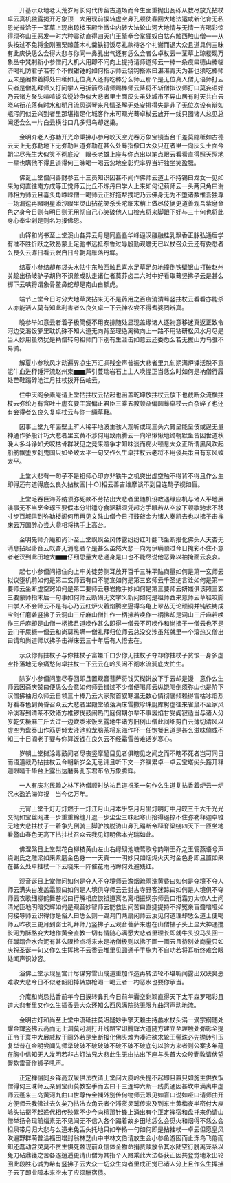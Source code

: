 <!-- { "loadSidebar": true } -->
　　开基示众地老天荒岁月长何代传留古道场而今生面重抛出瓦砾从教尽放光拈杖卓云真机独露揭开万象顶　大用现前捩转虚空鼻孔顿使春回大地法运咸新化育无私恩光普洽于一茎草上现出琼楼玉殿坐微尘内转大法轮山河大地情与无情一齐喝彩惊得须弥山王恶发一时六种震动直得四天门王擎拳合掌狸奴白牯东触西触山僧一一从头按过不免将金刚圈栗棘蓬木札羹铁钉饭尽礼款待各个礼谢而退大众且道具何三昧有此庆快恁么会得大悲与你同一鼻孔出气还有恁么会者么卓杖云一茎草上琼楼现万象丛中梵刹新小参僧问大机大用即不问向上提持请师道师云一棒一条痕曰德山棒临济喝礼防君子若有个不假钳锤的如何指示师云铙钩搭索曰湛湛青天为甚也须吃棒师云未是阇黎着脚处曰秪如无位真人还有吃棒分么师云那个是无位真人僧无语师打云只者是僧礼拜师又打问学人弓折箭尽请师赐棒师云降将不斩僧拟议师打曰莫妄语好乃云诸方聚头喧喧谈玄说妙争似大悲者里土面灰头虽处城市不异山居有时天共白云晓乌衔花落有时水和明月流风送琴来凡情圣解无处安排得失是非了无位次设有辩如瓶泻问似云兴到者里那堪措足化城客作未可观光蓦卓杖云放开一线只图诸人总见总闻还会么一片白云横谷口几多归鸟却迷巢。

　　金明介老人弥勒开光命秉拂小参月皎天空光吞万象宝镜当台千差莫隐秪如古德云天上无弥勒地下无弥勒且道弥勒在甚么处蓦指像曰大众只在者里一向灰头土面今朝尘尽光生大似笑不彻底没　眼长老雄上座与你点出以笔点眼云看看直得照天照地一星也瞒他不得且道得何三昧喝一喝云忽地全彰兜率界当轩独坐笑盈腮。

　　佛诞上堂僧问善财参五十三员知识因甚不闻作佛师云道士不持锡曰龙女一见如来为何直往南方成等正觉师云比丘不炼丹曰学人上来如何记莂师云一头两只角曰谢师相为师云且喜头角峥嵘僧一喝师云正好拖犁拽耙乃云佛身无为不堕诸数惟吾独尊一场漏逗再睹明星添沙眼里灵山拈花笑杀头陀临末稍上做尽伎俩更道善观吾紫磨金色之身今日则有明日则无用彻自己心笑破他人口检点将来脚跟下好与三十何也将此身心奉尘刹是则名为报佛恩。

　　山铎和尚书至上堂溪山各异云月是同矗矗华峰逼汉融融桂乳飘香正脉弘通后学有准不胜忻跃之致曷蒙上足驰书远抵东鲁过辱殷勤观瞻无已以杖召众云还有委悉者么良久云昨日看云眠白日今朝鸿雁落丹墀。

　　结夏小参结却布袋头水牯牛东触西触且喜水足草足忽地撞倒铁壁银山打破赵州关趁出杨岐驴子胡狗不识羞成队走诸仁者莫莽卤二六时中好看取蓦竖拂子云是甚么掷下云咦将谓象骨鳖鼻蛇却是南山白额虎。

　　端节上堂今日时分大地草灵拈来无不是药用之百疫消清蓦竖拄杖云看看亦能杀人亦能活人莫有知此利害者么良久卓一下云神农尝不得耆婆罔辨真。

　　晚参举如意云者着子极简便不用安排随处显现盖缘诸人逐物意移迷真返正致令河边受渴饭箩里耽饥殊不知大道无向背至理绝离微向上一路不用钻研松风水月尽是当人妙用虽然犹是衲僧转句祖师门下别有生涯击如意云还委悉么若无拔山力乌骓不易骑。

　　解夏小参秋风才动遍界凉生万汇凋残金声普振大悲者里九旬期满炉锤活脱不意泥牛血迸秤锤汗流赵州柬▆▆芦引蔓瑞岩石上主人唤惺正当恁么时如何是衲僧行履处芒鞋蹋碎沧江月拄杖拨开岳岫云。

　　住中天阁余素庵请上堂拈拄杖云拈起也函盖乾坤放拄杖云放下也截断众流横拄杖云弥纶万有含吐十虚玄要主宾偏正君臣三乘五教顿渐偏圆蓦卓杖云百杂碎了也还有会得者么良久复卓杖云与你一緉草鞋。

　　因事上堂九年面壁土旷人稀平地波生骇人观听或现三头六臂呈能呈伎或逞无量神通作多般计巧大悲者里玄黄不涉何用致雨腾云一向冷愀愀地终朝默坐皆因世道秋晚人多斗诤如犬咬枯骨群吠见之竞来喧争才知味淡而痴火顿息大众正所谓黑风吹起船舫飘堕罗刹鬼国只如坐致太平一句又作么生卓拄杖云老将不用谈兵策自有东风致太平。

　　上堂大悲有一句子不是祖师心印亦非铁牛之机突出虚空触不得背不得且作么生即得还有道得底么良久拈杖画[十○]相云善吉维摩谈不到目连鹙子视如盲。

　　上堂毛吞巨海芥纳须弥死款不劳拈出大悲者里随机设教遇缘应机与诸人平地展演事无不当烹金琢玉要假本分钳锤夺食驱耕须凭超方手眼若从空放下顿歇驰求不移寸步百城俱到弥勒楼阁何用再见文殊山僧今日打鼓敲金为诸人奏凯去也以拂子击禅床云万国醉心尝大鼎相将携手上高台。

　　金明先师介庵和尚讣至上堂飒飒金风体露纷纷红叶翻飞坐断报化佛头人天杳无消息拈起讣音云既杳无消息者个是甚么虽然大悲一向为伊瞒顸过今日掩彩不住不意者老汉到此田地大▆▆仔细思量大悲通身是口也不能尽说他恶弊以袖掩面云哀哀。

　　起七小参僧问把住向上牢关徒劳侧耳放开百千三昧平贴商量如何是第一玄师云拟议堕机前如何是第二玄师云有口不能宣如何是第三玄师云千圣绝言诠如何是第一要师云坐断虚空窍如何是第二要师云悬岩撒手妙如何是第三要师云妍媸俱该照三玄三要蒙师指末后一句事如何师云断碣无文字义新问如何是祖师西来意师云草鞋咬脚曰学人不会师云不是有心乃云红炉火着焰腾空逼得乌龟上翠丛无论顽铜并钝铁铸成宝剑任磨砻竖拂子云洞山三斤麻山僧扎作一柄拂若唤作一柄拂却是洞山三斤麻若唤作三斤麻却是山僧一柄拂且道唤作甚么即得一僧云不可唤作和尚拂子一僧云也不是云门干屎橛一僧云和尚莫热瞒一僧礼拜归位师云总没交涉虽然就里一个滚热又僧出曰请和尚道师以拂子击禅床云三十年后有人悟去在。

　　示众你有拄杖子与你拄杖子富嫌千口少你无拄杖子夺却你拄杖子贫恨一身多虚空扑落地无奈痛愁何卓拄杖一下云云在岭头闲不彻水流涧底太忙生。

　　除岁小参僧问腊尽春回即且置观音菩萨将钱买糊饼放下手云却是馒　意作么生师云因斋庆赞曰便恁么会意如何师云错过不少僧便喝师云纵饶喝倒须弥山也是阶下汉僧拂袖归众师云自领三十棒乃云大家聚首叙寒温无数心情彻底倾赖得雪枯冰焰烈好看春色到黄昏召众云大悲者里殿堂破落满床雪撒珍珠厨库枵虚往来雀鼠不至家风冷淡客到清茶不效诸方椎锣伐鼓闹热门庭何期尔辈不事嚣焰甘受阗寂适当与诸人分岁乾矢橛麻三斤丢过一边炊黍米饭烹露地牛诸方旧例山僧此间细剪白云薄切清风以虚空为盘泰山作筋更倾太液池煎龙脑茶将东海作杯一任饱餐且道是甚么滋味倘或不知三十日阎老子要与你算饭钱在良久云不经霜雪苦难话岁寒心。

　　岁朝上堂挝涂毒鼓闻者尽丧竖摩醯目见者俱瞎见之闻之而不瞎不死者岂可同日而语道哉乃拈拄杖云今朝新岁全无忌讳且听下文一齐嘱累卓一卓云宝塔尖头豁开释迦眼睛千华台上露出达磨鼻孔东君布令万象腾辉。

　　一人有庆兆民赖之林下衲僧顺时纳祐且道祝圣一句作么生道复拈香着炉云一炉沉水盈沧海仰祝　当今亿万年。

　　元宵上堂千灯万灯燃于一灯江月山月本乎空月月里灯明灯中月皎三千大千光光交彻如宝丝网进一步重重锦缝开退一步尘尘三昧起寒山拾得遏捺不住弥勒释迦卓锥无地大悲拄杖子一着争先倒骑三脚驴拽脱沩山鼻孔蹋断帝释脊梁绕四天下一匝坐地看鳌山春色无高下拈拄杖召众云我见灯明佛本光瑞如此。

　　佛涅槃日上堂梨花白柳枝黄山左山右绿砌池塘莺歌兮韵啭王乔之玉管燕语兮声绕谢氏之雕梁如来紫磨金色身一一天真一一明妙只如烟烬火灭时金色身即且置如来在甚么处卓拄杖一下云晓来一阵催花雨马蹄何处避残红。

　　观音诞日上堂僧问如何是夺人不夺境师云澹烟疏雨洗黄昏曰如何是夺境不夺人师云满头白发盖霜颜曰如何是人境俱夺师云云封古寺野客迷踪曰如何是人境俱不夺师云农歌细柳鹤舞苍松曰行解相应恢祖道离名离相振纲宗师云口衔霜刃太惊人士问清光匝地明暗交辉如何是观音妙智师云能救世间苦曰直捷提持不择冤亲盲聋喑哑如何接导师云识得你是俗人曰恁么则一蹋鸿门两扇闲师云汝见何道理却恁么道士便喝师云昨夜三更月到窗士礼拜师乃竖拂子云观音菩萨来也在山僧拂子头上显大神通搅长河为酥酪变大地作黄金直教一切有情随心满愿大悲者里理长即就牛头没马头回一任蹴蹋合水合泥有甚么限检点将来未是衲僧极则以拂子画一画云且待别处商量只如庆祝圣诞一句又作么生挥拂子云香云堆里见圆通千手施为不自功若将耳听终难会眼处闻声识妙容。

　　浴佛上堂示现皇宫计尽谋穷雪山成道重加作造再转法轮不堪听闻露出双趺臭恶难收大悲今日不似老韶阳掉转旗枪喝一喝云者一杓恶水也要你承当。

　　介庵和尚忌拈香前年今日捩转鼻孔今日前年囊空剩颖直得天下太平森罗喝彩且道大悲者里又作么生插香云大众还知么西风满院愁无限九曲河声动地流。

　　金明古灯和尚至上堂中流砥拄莫迟疑妙手擎天赖主持蠡水杖头涓一滴宗纲随处耀金錍竖拂云高而无上渊莫可测打开线路宝印腾辉大道随方建立至理触处弥彰全提正令于寰中大展威权于阃外若是坐断报化佛头难为凑泊欲求轮王髻珠必先抛砖引玉复举昔在金明尝闻先师举破破不破破破不破不破不破底句以验方来者则公案多年蕴在胸中信知无人发明若非古灯法兄大悲此生无由拈出下座与头首大众殷勤敦请伏望謦欬雷音作狮子吼声。

　　正定禅宿同乡铎高双泉供法衣请上堂问大庾岭头提不起即且置只如施主供衣饭僧得何三昧师云亲到宝山莫教空手而去曰干三连坤六断一线贯通因甚坎中满离中虚师云蓬来三岛黄河九曲曰世尊传金襕外别传何物师云眼见如盲口说如哑曰请师曲开方便师云我佛过去久矣乃拈法衣角云者个滞货灵鹫传来及到东土黄梅夜半密付大庾岭头拈掇不起递代相传殃累不少今向檀那针锋上涌出有个正定禅宿和盘托来仍请山僧举扬令现前缁素无不见闻无不信入各个蹋着故乡田地恁么会觅火和烟得不恁么会担泉带月归大悲与么道未免舌头托地只如举扬一句如何即是拈拄杖一卓云但愿皇风吹遍野群萌普洽福田增封翁林芝山中书林文伯请放生会小参鱼游困而止泺鸟飞倦而知还蠢动含灵莫不贪生惧死兹现前众信体全物命捐赀赎放令其水陆空行脱离笼系以免刀砧鼎镬之苦各遂逍遥更请山僧为其指个入路乘此大法各获正因共登觉地永出轮回此段胜心诚为希有竖拂子云大众一切众生向者里成正觉已诸人分上且作么生挥拂子云了即业障本来空未了应须酬宿债。

